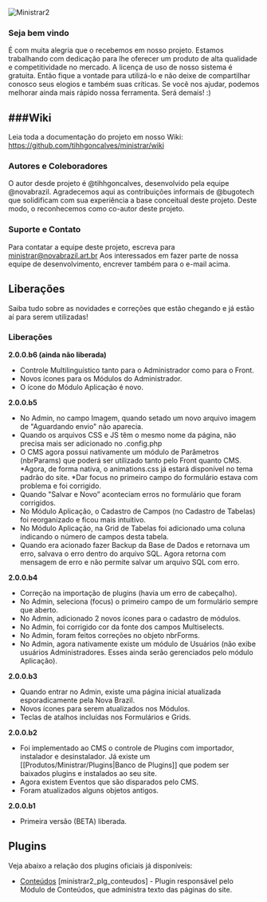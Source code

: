 ![Ministrar2](http://wiki.novabrazil.art.br/images/8/81/Ministrar_logo.jpg)
### Seja bem vindo
É com muita alegria que o recebemos em nosso projeto. Estamos trabalhando com dedicação para lhe oferecer um produto de alta qualidade e competitividade no mercado.
A licença de uso de nosso sistema é gratuita. Então fique a vontade para utilizá-lo e não deixe de compartilhar conosco seus elogios e também suas críticas. Se você nos ajudar, podemos melhorar ainda mais rápido nossa ferramenta. Será demais! :)

###Wiki
------
Leia toda a documentação do projeto em nosso Wiki:
https://github.com/tihhgoncalves/ministrar/wiki

### Autores e Coleboradores
O autor desde projeto é @tihhgoncalves, desenvolvido pela equipe @novabrazil. Agradecemos  aqui as contribuições informais de @bugotech que solidificam com sua experiência a base conceitual deste projeto. Deste modo, o reconhecemos como co-autor deste projeto.

### Suporte e Contato
Para contatar a equipe deste projeto, escreva para ministrar@novabrazil.art.br
Aos interessados em fazer parte de nossa equipe de desenvolvimento, encrever também para o e-mail acima.

## Liberações
Saiba tudo sobre as novidades e correções que estão chegando e já estão aí para serem utilizadas!

### Liberações
**2.0.0.b6 (ainda não liberada)**
* Controle Multilinguístico tanto para o Administrador como para o Front.
* Novos ícones para os Módulos do Administrador.
* O ícone do Módulo Aplicação é novo.

**2.0.0.b5**
* No Admin, no campo Imagem, quando setado um novo arquivo imagem de "Aguardando envio" não aparecia.
* Quando os arquivos CSS e JS têm o mesmo nome da página, não precisa mais ser adicionado no .config.php
* O CMS agora possui nativamente um módulo de Parâmetros (nbrParams) que poderá ser utilizado tanto pelo Front quanto CMS.
*Agora, de forma nativa, o animations.css já estará disponível no tema padrão do site.
*Dar focus no primeiro campo do formulário estava com problema e foi corrigido.
* Quando "Salvar e Novo” aconteciam erros no formulário que foram corrigidos.
* No Módulo Aplicação, o Cadastro de Campos (no Cadastro de Tabelas) foi reorganizado e ficou mais intuitivo.
* No Módulo Aplicação, na Grid de Tabelas foi adicionado uma coluna indicando o número de campos desta tabela.
* Quando era acionado fazer Backup da Base de Dados e retornava um erro, salvava o erro dentro do arquivo SQL. Agora retorna com mensagem de erro e não permite salvar um arquivo SQL com erro.

**2.0.0.b4**
* Correção na importação de plugins (havia um erro de cabeçalho).
* No Admin, seleciona (focus) o primeiro campo de um formulário sempre que aberto.
* No Admin, adicionado 2 novos ícones para o cadastro de módulos.
* No Admin, foi corrigido cor da fonte dos campos Multiselects.
* No Admin, foram feitos correções no objeto nbrForms.
* No Admin, agora nativamente existe um módulo de Usuários (não exibe usuários Administradores. Esses ainda serão gerenciados pelo módulo Aplicação).

**2.0.0.b3**
* Quando entrar no Admin, existe uma página inicial atualizada esporadicamente pela Nova Brazil.
* Novos ícones para serem atualizados nos Módulos.
* Teclas de atalhos incluídas nos Formulários e Grids.

**2.0.0.b2**
* Foi implementado ao CMS o controle de Plugins com importador, instalador e desinstalador. Já existe um [[Produtos/Ministrar/Plugins|Banco de Plugins]] que podem ser baixados plugins e instalados ao seu site.
* Agora existem Eventos que são disparados pelo CMS.
* Foram atualizados alguns objetos antigos.

**2.0.0.b1**
* Primeira versão (BETA) liberada.


## Plugins
Veja abaixo a relação dos plugins oficiais já disponíveis:

* [Conteúdos](https://github.com/tihhgoncalves/ministrar2_plg_conteudos) [ministrar2_plg_conteudos] - Plugin responsável pelo Módulo de Conteúdos, que administra texto das páginas do site.
